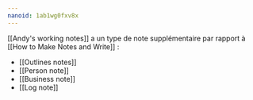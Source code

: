 ```yaml
---
nanoid: 1ab1wg0fxv8x
---
```

[[Andy's working notes]] a un type de note supplémentaire par rapport à [[How to Make Notes and Write]] :

- [[Outlines notes]]
- [[Person note]]
- [[Business note]]
- [[Log note]]
